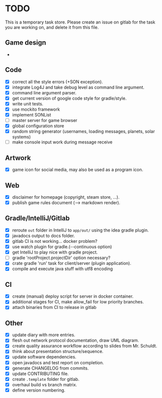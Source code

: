 # TODO
This is a temporary task store. Please create an issue on gitlab for the task you are working on, and delete it from this file.

## Game design
-

## Code
* [X] correct all the style errors (+SON exception).
* [X] integrate Log4J and take debug level as command line argument.
* [X] command line argument parser.
* [X] get current version of google code style for gradle/style.
* [X] write unit tests.
* [X] use mockito framework
* [X] implement SONList
* [ ] master server for game browser
* [X] global configuration store 
* [X] random string generator (usernames, loading messages, planets, solar systems)
* [ ] make console input work during message receive

## Artwork
* [X] game icon for social media, may also be used as a program icon.

## Web
* [X] disclaimer for homepage (copyright, steam store, ...).
* [X] publish game rules document (--> markdown render).

## Gradle/IntelliJ/Gitlab
* [X] reroute ``out`` folder in IntelliJ to ``app/out/`` using the idea gradle plugin.
* [X] javadocs output to docs folder.
* [X] gitlab CI is not working... docker problem?
* [X] use watch plugin for gradle.(--continuous option)
* [X] get IntelliJ to play nice with gradle project.
* [ ] gradle 'rootProject.projectDir' option necessary?
* [X] crate gradle 'run' task for client/server (plugin application).
* [X] compile and execute java stuff with utf8 encoding

## CI
* [X] create (manual) deploy script for server in docker container.
* [X] additional stages for CI, make allow_fail for low priority branches.
* [X] attach binaries from CI to release in gitlab

## Other
* [X] update diary with more entries.
* [X] flesh out network protocol documentation, draw UML diagram.
* [X] create quality assurance workflow according to slides from Mr. Schuldt.
* [X] think about presentation structure/sequence.
* [X] update software dependencies.
* [X] open javadocs and test report on completion.
* [X] generate CHANGELOG from commits.
* [X] update CONTRIBUTING file.
* [X] create ``.template`` folder for gitlab.
* [X] overhaul build vs branch matrix.
* [X] define version numbering.